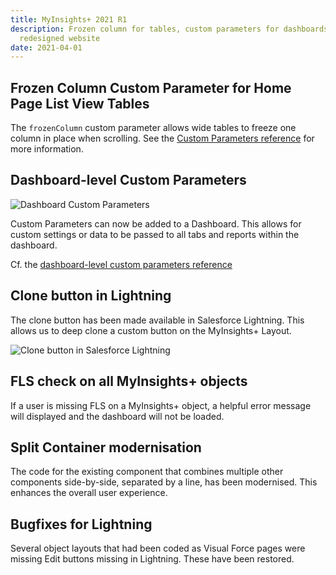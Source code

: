 ```yaml
---
title: MyInsights+ 2021 R1
description: Frozen column for tables, custom parameters for dashboards and a
  redesigned website
date: 2021-04-01
---
```

## Frozen Column Custom Parameter for Home Page List View Tables

The `frozenColumn` custom parameter allows wide tables to freeze one column in place when scrolling. See the [Custom Parameters reference](/references/custom-parameters) for more information.

## Dashboard-level Custom Parameters

![Dashboard Custom Parameters](/static/img/release-2021r1-custom-parameters.png "Dashboard Custom Parameters")

Custom Parameters can now be added to a Dashboard. This allows for custom settings or data to be passed to all tabs and reports within the dashboard.

Cf. the [dashboard-level custom parameters reference](/references/custom-parameters-dashboard)

## Clone button in Lightning

The clone button has been made available in Salesforce Lightning. This allows us to deep clone a custom button on the MyInsights+ Layout.

![Clone button in Salesforce Lightning](/static/img/microsoftteams-image-2-.png "Clone button in Salesforce Lightning")

## FLS check on all MyInsights+ objects

If a user is missing FLS on a MyInsights+ object, a helpful error message will displayed and the dashboard will not be loaded.

## Split Container modernisation

The code for the existing component that combines multiple other components side-by-side, separated by a line, has been modernised. This enhances the overall user experience.

## Bugfixes for Lightning

Several object layouts that had been coded as Visual Force pages were missing Edit buttons missing in Lightning. These have been restored.